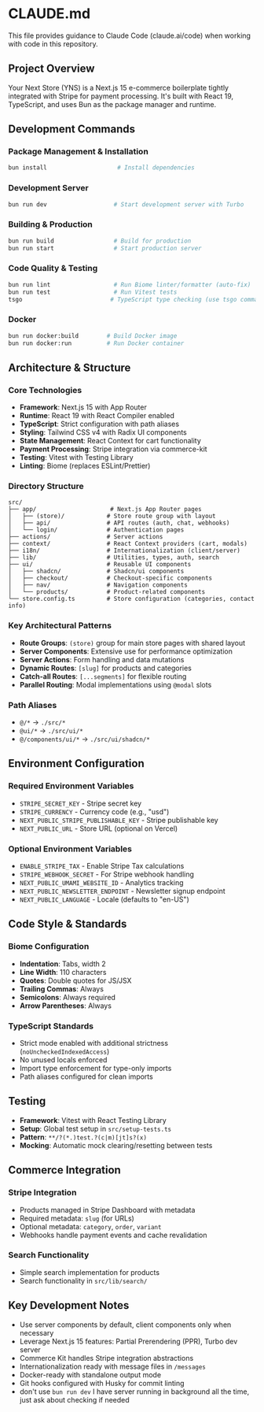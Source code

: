 # CLAUDE.md

This file provides guidance to Claude Code (claude.ai/code) when working with code in this repository.

## Project Overview

Your Next Store (YNS) is a Next.js 15 e-commerce boilerplate tightly integrated with Stripe for payment processing. It's built with React 19, TypeScript, and uses Bun as the package manager and runtime.

## Development Commands

### Package Management & Installation

```bash
bun install                    # Install dependencies
```

### Development Server

```bash
bun run dev                   # Start development server with Turbo
```

### Building & Production

```bash
bun run build                 # Build for production
bun run start                 # Start production server
```

### Code Quality & Testing

```bash
bun run lint                  # Run Biome linter/formatter (auto-fix)
bun run test                  # Run Vitest tests
tsgo                         # TypeScript type checking (use tsgo command)
```

### Docker

```bash
bun run docker:build        # Build Docker image
bun run docker:run          # Run Docker container
```

## Architecture & Structure

### Core Technologies

- **Framework**: Next.js 15 with App Router
- **Runtime**: React 19 with React Compiler enabled
- **TypeScript**: Strict configuration with path aliases
- **Styling**: Tailwind CSS v4 with Radix UI components
- **State Management**: React Context for cart functionality
- **Payment Processing**: Stripe integration via commerce-kit
- **Testing**: Vitest with Testing Library
- **Linting**: Biome (replaces ESLint/Prettier)

### Directory Structure

```
src/
├── app/                     # Next.js App Router pages
│   ├── (store)/            # Store route group with layout
│   ├── api/                # API routes (auth, chat, webhooks)
│   └── login/              # Authentication pages
├── actions/                # Server actions
├── context/                # React Context providers (cart, modals)
├── i18n/                   # Internationalization (client/server)
├── lib/                    # Utilities, types, auth, search
├── ui/                     # Reusable UI components
│   ├── shadcn/             # Shadcn/ui components
│   ├── checkout/           # Checkout-specific components
│   ├── nav/                # Navigation components
│   └── products/           # Product-related components
└── store.config.ts         # Store configuration (categories, contact info)
```

### Key Architectural Patterns

- **Route Groups**: `(store)` group for main store pages with shared layout
- **Server Components**: Extensive use for performance optimization
- **Server Actions**: Form handling and data mutations
- **Dynamic Routes**: `[slug]` for products and categories
- **Catch-all Routes**: `[...segments]` for flexible routing
- **Parallel Routing**: Modal implementations using `@modal` slots

### Path Aliases

- `@/*` → `./src/*`
- `@ui/*` → `./src/ui/*`
- `@/components/ui/*` → `./src/ui/shadcn/*`

## Environment Configuration

### Required Environment Variables

- `STRIPE_SECRET_KEY` - Stripe secret key
- `STRIPE_CURRENCY` - Currency code (e.g., "usd")
- `NEXT_PUBLIC_STRIPE_PUBLISHABLE_KEY` - Stripe publishable key
- `NEXT_PUBLIC_URL` - Store URL (optional on Vercel)

### Optional Environment Variables

- `ENABLE_STRIPE_TAX` - Enable Stripe Tax calculations
- `STRIPE_WEBHOOK_SECRET` - For Stripe webhook handling
- `NEXT_PUBLIC_UMAMI_WEBSITE_ID` - Analytics tracking
- `NEXT_PUBLIC_NEWSLETTER_ENDPOINT` - Newsletter signup endpoint
- `NEXT_PUBLIC_LANGUAGE` - Locale (defaults to "en-US")

## Code Style & Standards

### Biome Configuration

- **Indentation**: Tabs, width 2
- **Line Width**: 110 characters
- **Quotes**: Double quotes for JS/JSX
- **Trailing Commas**: Always
- **Semicolons**: Always required
- **Arrow Parentheses**: Always

### TypeScript Standards

- Strict mode enabled with additional strictness (`noUncheckedIndexedAccess`)
- No unused locals enforced
- Import type enforcement for type-only imports
- Path aliases configured for clean imports

## Testing

- **Framework**: Vitest with React Testing Library
- **Setup**: Global test setup in `src/setup-tests.ts`
- **Pattern**: `**/?(*.)test.?(c|m)[jt]s?(x)`
- **Mocking**: Automatic mock clearing/resetting between tests

## Commerce Integration

### Stripe Integration

- Products managed in Stripe Dashboard with metadata
- Required metadata: `slug` (for URLs)
- Optional metadata: `category`, `order`, `variant`
- Webhooks handle payment events and cache revalidation

### Search Functionality

- Simple search implementation for products
- Search functionality in `src/lib/search/`

## Key Development Notes

- Use server components by default, client components only when necessary
- Leverage Next.js 15 features: Partial Prerendering (PPR), Turbo dev server
- Commerce Kit handles Stripe integration abstractions
- Internationalization ready with message files in `/messages`
- Docker-ready with standalone output mode
- Git hooks configured with Husky for commit linting
- don't use `bun run dev` I have server running in background all the time, just ask about checking if needed
